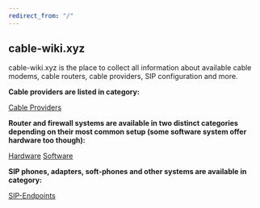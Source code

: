 ```yaml
---
redirect_from: "/"
---
```


## cable-wiki.xyz

cable-wiki.xyz is the place to collect all information about available cable modems, cable routers, cable providers, SIP configuration and more.

**Cable providers are listed in category:**

[Cable Providers](providers/providers.md)

**Router and firewall systems are available in two distinct categories depending on their most common setup (some software system offer hardware too though):**

[Hardware](hardware/hardware.md)
[Software](software/softeare.md)

**SIP phones, adapters, soft-phones and other systems are available in category:**

[SIP-Endpoints](sip-endpoints/sip-endpoints.md)
